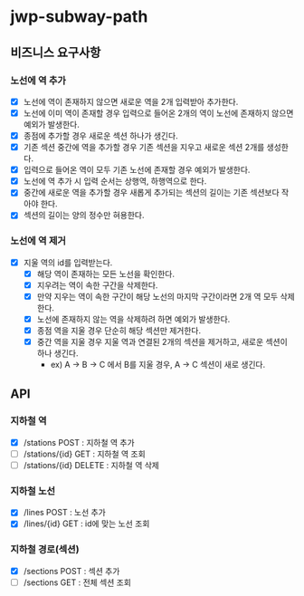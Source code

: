 # jwp-subway-path

## 비즈니스 요구사항

### 노선에 역 추가

- [x] 노선에 역이 존재하지 않으면 새로운 역을 2개 입력받아 추가한다.
- [x] 노선에 이미 역이 존재할 경우 입력으로 들어온 2개의 역이 노선에 존재하지 않으면 예외가 발생한다.
- [x] 종점에 추가할 경우 새로운 섹션 하나가 생긴다.
- [x] 기존 섹션 중간에 역을 추가할 경우 기존 섹션을 지우고 새로운 섹션 2개를 생성한다.
- [x] 입력으로 들어온 역이 모두 기존 노선에 존재할 경우 예외가 발생한다.
- [x] 노선에 역 추가 시 입력 순서는 상행역, 하행역으로 한다.
- [x] 중간에 새로운 역을 추가할 경우 새롭게 추가되는 섹션의 길이는 기존 섹션보다 작아야 한다.
- [x] 섹션의 길이는 양의 정수만 혀용한다.

### 노선에 역 제거

- [x] 지울 역의 id를 입력받는다.
    - [x] 해당 역이 존재하는 모든 노선을 확인한다.
    - [x] 지우려는 역이 속한 구간을 삭제한다.
    - [x] 만약 지우는 역이 속한 구간이 해당 노선의 마지막 구간이라면 2개 역 모두 삭제한다.
    - [x] 노선에 존재하지 않는 역을 삭제하려 하면 예외가 발생한다.
    - [x] 종점 역을 지울 경우 단순히 해당 섹션만 제거한다.
    - [x] 중간 역을 지울 경우 지울 역과 연결된 2개의 섹션을 제거하고, 새로운 섹션이 하나 생긴다.
        - ex) A -> B -> C 에서 B를 지울 경우, A -> C 섹션이 새로 생긴다.

## API

### 지하철 역

- [x] /stations POST : 지하철 역 추가
- [ ] /stations/{id} GET : 지하철 역 조회
- [ ] /stations/{id} DELETE : 지하철 역 삭제

### 지하철 노선

- [x] /lines POST : 노선 추가
- [x] /lines/{id} GET : id에 맞는 노선 조회

### 지하철 경로(섹션)

- [x] /sections POST : 섹션 추가
- [ ] /sections GET : 전체 섹션 조회
